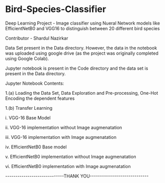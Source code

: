 # Bird-Species-Classifier
Deep Learning Project - Image classifier using Nueral Network models like EfficientNetB0 and VGG16 to distinguish between 20 different bird species


Contributor - Shardul Nazirkar

Data Set present in the Data directory. However, the data in the notebook was uploaded using google drive (as the project was originally completed using Google Colab).

Jupyter notebook is present in the Code directory and the data set is present in the Data directory.

Jupyter Notebook Contents:

1.(a) Loading the Data Set, Data Exploration and Pre-processing, One-Hot Encoding the dependent features

1.(b) Transfer Learning

i.  VGG-16 Base Model

ii. VGG-16 implementation without Image augmenatation

iii. VGG-16 implementation with Image augmenatation

iv. EfficientNetB0 Base model

v. EfficientNetB0 implementation without Image augmenatation

vi. EfficientNetB0 implementation with Image augmenatation


-----------------------------THANK YOU-----------------------------
